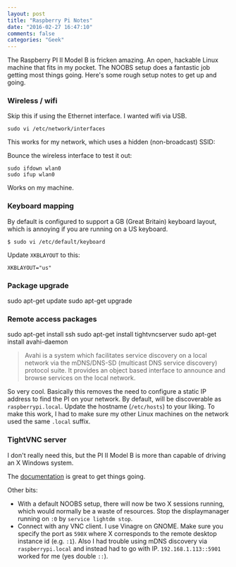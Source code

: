 ```yaml
---
layout: post
title: "Raspberry Pi Notes"
date: "2016-02-27 16:47:10"
comments: false
categories: "Geek"
---
```


The Raspberry PI II Model B is fricken amazing. An open, hackable Linux machine that fits in my pocket. The NOOBS setup does a fantastic job getting most things going. Here's some rough setup notes to get up and going.



### Wireless / wifi

Skip this if using the Ethernet interface. I wanted wifi via USB.

    sudo vi /etc/network/interfaces

This works for my network, which uses a hidden (non-broadcast) SSID:

    

Bounce the wireless interface to test it out:

    sudo ifdown wlan0
    sudo ifup wlan0

Works on my machine.


### Keyboard mapping

By default is configured to support a GB (Great Britain) keyboard layout, which is annoying if you are running on a US keyboard.

    $ sudo vi /etc/default/keyboard

Update `XKBLAYOUT` to this:

    XKBLAYOUT="us"


### Package upgrade

sudo apt-get update
sudo apt-get upgrade


### Remote access packages

sudo apt-get install ssh
sudo apt-get install tightvncserver
sudo apt-get install avahi-daemon

> Avahi is a system which facilitates service discovery on a local network via the mDNS/DNS-SD (multicast DNS service discovery) protocol suite. It provides an object based interface to announce and browse services on the local network.

So very cool. Basically this removes the need to configure a static IP address to find the PI on your network. By default, will be discoverable as `raspberrypi.local`. Update the hostname (`/etc/hosts`) to your liking. To make this work, I had to make sure my other Linux machines on the network used the same `.local` suffix.


### TightVNC server

I don't really need this, but the PI II Model B is more than capable of driving an X Windows system.

The [documentation](https://www.raspberrypi.org/documentation/remote-access/vnc/README.md) is great to get things going.

Other bits:

- With a default NOOBS setup, there will now be two X sessions running, which would normally be a waste of resources. Stop the displaymanager running on `:0` by `service lightdm stop`.
- Connect with any VNC client. I use Vinagre on GNOME. Make sure you specify the port as `590X` where X corresponds to the remote desktop instance id (e.g. `:1`). Also I had trouble using mDNS discovery via `raspberrypi.local` and instead had to go with IP. `192.168.1.113::5901` worked for me (yes double `::`).
